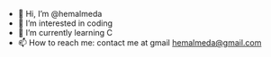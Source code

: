 - 👋 Hi, I’m @hemalmeda
- 👀 I’m interested in coding 
- 🌱 I’m currently learning C
- 📫 How to reach me: contact me at gmail hemalmeda@gmail.com

<!---
hemalmeda/hemalmeda is a ✨ special ✨ repository because its `README.md` (this file) appears on your GitHub profile.
You can click the Preview link to take a look at your changes.
--->
